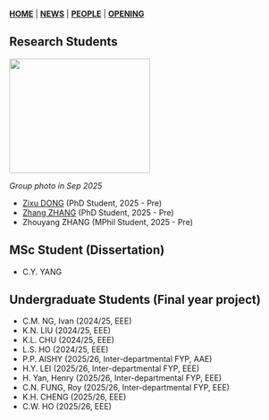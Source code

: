 [**HOME**](https://jiangmy97.github.io) |
[**NEWS**](https://jiangmy97.github.io/news/news) |
[**PEOPLE**](https://jiangmy97.github.io/team/list) |
[**OPENING**](https://jiangmy97.github.io/opening)

## Research Students

  <img src="/team/fig/Group_202509.png" width="252mm" height="205mm">
  
  *Group photo in Sep 2025*

- [Zixu DONG](https://www.researchgate.net/profile/Zixu-Dong-2) (PhD Student, 2025 - Pre)
- [Zhang ZHANG](https://www.researchgate.net/profile/Zhang-Zhang-242) (PhD Student, 2025 - Pre)
- Zhouyang ZHANG (MPhil Student, 2025 - Pre)

## MSc Student (Dissertation)
- C.Y. YANG

## Undergraduate Students (Final year project)
- C.M. NG, Ivan (2024/25, EEE)
- K.N. LIU (2024/25, EEE)
- K.L. CHU (2024/25, EEE)
- L.S. HO (2024/25, EEE)
- P.P. AISHY (2025/26, Inter-departmental FYP, AAE)
- H.Y. LEI (2025/26, Inter-departmental FYP, EEE)
- H. Yan, Henry (2025/26, Inter-departmental FYP, EEE)
- C.N. FUNG, Roy (2025/26, Inter-departmental FYP, EEE)
- K.H. CHENG (2025/26, EEE)
- C.W. HO (2025/26, EEE)
